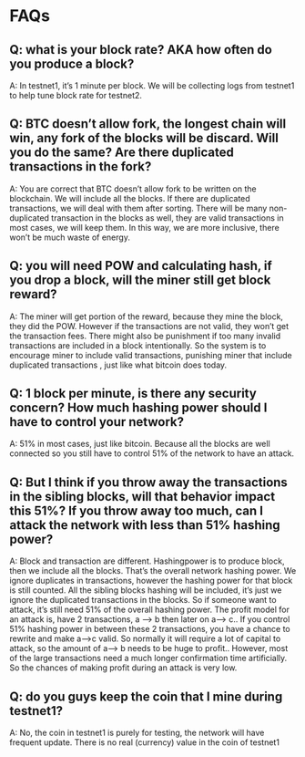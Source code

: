 # FAQs
## Q: what is your block rate? AKA how often do you produce a block?
A: In testnet1, it’s 1 minute per block. We will be collecting logs from testnet1 to help tune block rate for testnet2.
## Q: BTC doesn’t allow fork, the longest chain will win, any fork of the blocks will be discard. Will you do the same? Are there duplicated transactions in the fork?
A: You are correct that BTC doesn’t allow fork to be written on the blockchain. We will include all the blocks. If there are duplicated transactions, we will deal with them after sorting. There will be many non-duplicated transaction in the blocks as well, they are valid transactions in most cases, we will keep them. In this way, we are more inclusive, there won’t be much waste of energy.
## Q: you will need POW and calculating hash, if you drop a block, will the miner still get block reward?
A: The miner will get portion of the reward, because they mine the block, they did the POW. However if the transactions are not valid, they won’t get the transaction fees. There might also be punishment if too many invalid transactions are included in a block intentionally. So the system is to encourage miner to include valid transactions, punishing miner that include duplicated transactions , just like what bitcoin does today.
## Q: 1 block per minute, is there any security concern? How much hashing power should I have to control your network?
A: 51% in most cases, just like bitcoin. Because all the blocks are well connected so you still have to control 51% of the network to have an attack.
## Q: But I think if you throw away the transactions in the sibling blocks, will that behavior impact this 51%? If you throw away too much, can I attack the network with less than 51% hashing power?
A: Block and transaction are different. Hashingpower is to produce block, then we include all the blocks. That’s the overall network hashing power. We ignore duplicates in transactions, however the hashing power for that block is still counted. All the sibling blocks hashing will be included, it’s just we ignore the duplicated transactions in the blocks. So if someone want to attack, it’s still need 51% of the overall hashing power. The profit model for an attack is, have 2 transactions, a —> b then later on a—> c.. If you control 51% hashing power in between these 2 transactions, you have a  chance to rewrite and make a—>c valid. So normally it will require a lot of capital to attack, so the amount of a—> b needs to be huge to profit.. However, most of the large transactions need a much longer confirmation time artificially. So the chances of making profit during an attack is very low.
## Q: do you guys keep the coin that I mine during testnet1? 
A: No, the coin in testnet1 is purely for testing, the network will have frequent update. There is no real (currency) value in the coin of testnet1
